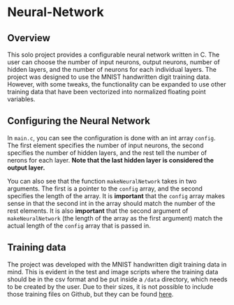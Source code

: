 # Neural-Network
## Overview
This solo project provides a configurable neural network written in C. The user can choose the number of input neurons, output neurons, number of hidden layers, and the number of neurons for each individual layers. The project was designed to use the MNIST handwritten digit training data. However, with some tweaks, the functionality can be expanded to use other training data that have been vectorized into normalized floating point variables.

## Configuring the Neural Network
In `main.c`, you can see the configuration is done with an int array `config`. The first element specifies the number of input neurons, the second specifies the number of hidden layers, and the rest tell the number of nerons for each layer. **Note that the last hidden layer is considered the output layer.**

You can also see that the function `makeNeuralNetwork` takes in two arguments. The first is a pointer to the `config` array, and the second specifies the length of the array. 
It is **important** that the `config` array makes sense in that the second int in the array should match the number of the rest elements. It is also **important** that the second argument of `makeNeuralNetwork` (the length of the array as the first argument) match the actual length of the `config` array that is passed in.

## Training data
The project was developed with the MNIST handwritten digit training data in mind. This is evident in the test and image scripts where the training data should be in the csv format and be put inside a `/data` directory, which needs to be created by the user. Due to their sizes, it is not possible to include those training files on Github, but they can be found [here](https://www.kaggle.com/datasets/oddrationale/mnist-in-csv).

